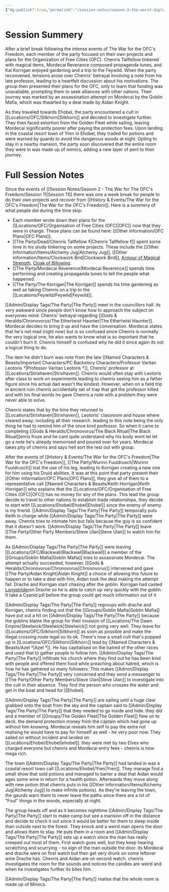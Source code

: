 ```yaml
---
{"dg-publish":true,"permalink":"/session-notes/season-3-the-worst-diplomates/session-12/","noteIcon":"","created":"2024-05-27T15:38:09.257+01:00","updated":"2024-12-23T14:12:46.518+00:00"}
---
```



# Session Summery
After a brief break following the intense events of The War for the OFC's Freedom, each member of the party focused on their own projects and plans for the Organization of Free Cities (OFC). Chenris Tallfellow tinkered with magical items, Mordecai Reverance composed propaganda tunes, and Kal Korrigan enjoyed gardening and a trip to the Feywild. When the party reconvened, tensions arose over Chenris' betrayal involving a note from his late professor, leading to a heartfelt discussion about his motivations. The group then presented their plans for the OFC, only to learn that funding was unavailable, prompting them to seek alliances with other nations. Their journey was marked by an assassination attempt on Mordecai by the Goblin Mafia, which was thwarted by a deal made by Aidan Knight.

As they traveled towards Ehobel, the party encountered a cult in [[Locations/OFC/Silkhorn\|Silkhorn]] and decided to investigate further. They then faced extortion from the Golden Fleet while sailing, leaving Mordecai significantly poorer after paying the protection fees. Upon landing in the coastal resort town of Yren in Ehobel, they traded for potions and were warned by guards to avoid the dangerous woods at night. Opting to stay in a nearby mansion, the party soon discovered that the entire room they were in was made up of mimics, adding a new layer of peril to their journey.

# Full Session Notes
Since the events of [[Session Notes/Season 2 - The War for The OFC's Freedom/Session 11\|Session 11]] there was one a week break for people to do their own projects and recover from [[History & Events/The War for the OFC's Freedom\|The War for the OFC's Freedom]]. Here is a summery of what people did during the time skip:
- Each member wrote down their plans for the [[Locations/OFC/Organisation of Free Cities (OFC)\|OFC]] now that they were in charge. These plans can be found here: [[Other Information/OFC Plans\|OFC Plans]].
- [[The Party/Dead/Chenris Tallfellow ‡\|Chenris Tallfellow ‡]] spent some time in his study tinkering on some projects. These include the [[Other Information/Items/Alchemy Jug\|Alchemy Jug]], [[Other Information/Items/Clockwork Bird\|Clockwork Bird]], [Armour of Magical Strength](https://www.worldanvil.com/block/1046919), [Cloak of Billowing](http://dnd5e.wikidot.com/wondrous-items:cloak-of-billowing).
- [[The Party/Mordecai Reverence\|Mordecai Reverence]] spends time performing and creating propaganda tunes to tell the people what happened.
- [[The Party/The Korrigan\|The Korrigan]] spends his time gardening as well as taking Chenris on a trip to the [[Locations/Feywild/Feywild\|Feywild]].

[[Admin/Display Tags/The Party\|The Party]] meet in the councillors hall. its very awkward since people don't know how to approach the subject on everyones mind: Chenris' betrayal regarding [[Gods & Heralds/Chronovorus/The Ethertwist Haunter\|The Ethertwist Haunter]]. Mordecai decides to bring it up and have the conversation. Mordecai states that he's not mad (right now) but is so confused since Chenris is normally the very logical one, he also wants to know what is so important that he couldn't burn it. Chenris himself is confused why he did it since again its not a logical thing to do. 

The item he didn't burn was note from the late [[Named Characters & Beasts/Important Characters/PC Backstory Characters/Professor Varitan Leotoris †\|Professor Varitan Leotoris †]], Chenris' professor at [[Locations/Strixhaven\|Strixhaven]]. Chenris would often stay with Leotoris after class to work on experiments leading to chenris seeing him as a father figure since his actual dad wasn't the kindest. However, when on a field trip in ancient ruin chenris accidentally set of trap that got the professor killed and with his final words he gave Chenris a note with a problem they were never able to solve. 

Chenris states that by the time they returned to [[Locations/Strixhaven\|Strixhaven]], Leotoris' classroom and house where cleared away; including all their research. leading to this note being the only thing he had to remind him of the once kind professor. So when it came to completing [[Gods & Heralds/Chronovorus/The Black Ritual\|The Black Ritual]]enris froze and he cant quite understand why his body wont let let go a note he's already memorised and poured over for years. Mordecai takes pity of chenris and says hell sort the rest out with group.

After the events of [[History & Events/The War for the OFC's Freedom\|The War for the OFC's Freedom]], [[The Party/Wurinn Fuuldrusch\|Wurinn Fuuldrusch]] lost the use of his leg, leading to Korrigan creating a new one for him using his Druid abilities. It was at this point that party present their [[Other Information/OFC Plans\|OFC Plans]], they give all of them to a representative call [[Named Characters & Beasts/Keith Horrigan\|Keith Horrigan]] who explains that the [[Locations/OFC/Organisation of Free Cities (OFC)\|OFC]] has no money for any of the plans. This lead the group decide to travel to other nations to establish trade relationships, they decide to start with [[Locations/Ehobel/Ehobel\|Ehobel]] since the enemy of enemy is my friend. [[Admin/Display Tags/The Party\|The Party]] temporally puts Keith in charge while [[Admin/Display Tags/The Party\|The Party]] were away. Chenris tries to intimate him but fails because the guy is so confident that it doesn't work. [[Admin/Display Tags/The Party\|The Party]] leave [[The Party/Other Party Members/Steve Ulan\|Steve Ulan]] to watch him for them. 

As [[Admin/Display Tags/The Party\|The Party]] were leaving [[Locations/OFC/Blackwall/Blackwall\|Blackwall]] a member of the [[Groups/Goblin Mafia\|Goblin Mafia]] tries to assassinate Mordecai. The attempt actually succeeded, however, [[Gods & Heralds/Chronovorus/Chronovorus\|Chronovorus]] intervened and gave [[The Party/Aidan Knight\|Aidan Knight]] a choice of allowing this future to happen or to take a deal with him, Aidan took the deal making the attempt fail. Drache and Korrigan start chasing after the goblin. Korrigan had casted [Longstrider](https://www.dndbeyond.com/spells/2171-longstrider)on Drache so he is able to catch up very quickly with the goblin. It take a Cyanid pill before the group could get much information out of it 

[[Admin/Display Tags/The Party\|The Party]] regroups with drache and Korrigan, chenris finding out that the [[Groups/Goblin Mafia\|Goblin Mafia]] have put out a hit on [[Admin/Display Tags/The Party\|The Party]] because the goblins blame the group for their invasion of [[Locations/The Dawn Empire/Steelwick/Steelwick\|Steelwick]] not going very well. They leave for [[Locations/OFC/Silkhorn\|Silkhorn]] as soon as possible and make the illegal crossing route legal so its ok. There's now a small cult that's popped up in [[Locations/OFC/Silkhorn\|Silkhorn]] lead by [[Named Characters & Beasts/Azel †\|Azel †]]. He has capitalised on the hatred of the other races and used that to gather people to follow him. [[Admin/Display Tags/The Party\|The Party]] infiltrate his church where they find out he has been kind with people and offered them food while preaching about hatred, which is how he has gathered so many followers. This makes [[Admin/Display Tags/The Party\|The Party]] very concerned and they send a messenger to [[The Party/Other Party Members/Steve Ulan\|Steve Ulan]] to investigate into the cult in their absence. They find the person who crosses the water and get in the boat and head for [[Ehobel].

[[Admin/Display Tags/The Party\|The Party]] are sailing until a huge claw grabbed onto the boat from the sky and the captain said to [[Admin/Display Tags/The Party\|The Party]] that they needed to go inside and hide. they did and a member of [[Groups/The Golden Fleet\|The Golden Fleet]] flew on to deck. the demand protection money from the captain which had gone up without him knowing. Mordecai reveals him self to pay the extra not realising he would have to pay for himself as well - he very poor now. They sailed on without incident and landed on [[Locations/Ehobel/Ehobel\|ehobel]]. they were met by two Elves who charged everyone but chenris and Mordecai entry fees - chenris is now mega rich. 

The town [[Admin/Display Tags/The Party\|The Party]] had landed in was a coastal resort town call [[Locations/Ehobel/Yren\|Yren]]. They manage find a small show that sold potions and managed to barter a deal that Aidan would ages some wine in return for a health potion. Afterwards they move along with new potion (that chenris puts in his [[Other Information/Items/Alchemy Jug\|Alchemy Jug]] to make infinite potions). As they're leaving the town, the gaurds warn them to never leave the paths since there are a lot of "Foul" things in the woods, especially at night. 

The group heads off and as it becomes nighttime [[Admin/Display Tags/The Party\|The Party]] start to make camp but see a mansion off in the distance and decide to check it out since it would be better for them to sleep inside than outside next to the forest. They knock and a weird man opens the door and allows them to stay. He puts them in a room and [[Admin/Display Tags/The Party\|The Party]] sets up a watch since the man has really creeped out most of them. First watch goes well, but they keep hearing scratching and scurrying - no sign of the man outside the door. its Mordecai and drache were on first watch but then get very drunk on some leftover wine Drache has. Chenris and Aidan are on second watch. chenris investigates the room for the sounds and notices the candles are weird and when he investigates further its bites him. 

[[Admin/Display Tags/The Party\|The Party]] realise that the whole room is made up of Mimics.